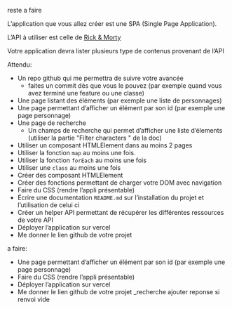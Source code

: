 reste a faire 

L’application que vous allez créer est une SPA (Single Page Application).  

L’API à utiliser est celle de [Rick & Morty](https://rickandmortyapi.com/)

Votre application devra lister plusieurs type de contenus provenant de l’API

Attendu: 

- Un repo github qui me permettra de suivre votre avancée
    - faites un commit dès que vous le pouvez (par exemple quand vous avez terminé une feature ou une classe)
- Une page listant des éléments (par exemple une liste de personnages)
- Une page permettant d’afficher un élément par son id (par exemple une page personnage)
- Une page de recherche
    - Un champs de recherche qui permet d’afficher une liste d’élements (utiliser la partie "Filter characters
" de la doc)
- Utiliser un composant HTMLElement dans au moins 2 pages
- Utiliser la fonction `map` au moins une fois.
- Utiliser la fonction `forEach`  au moins une fois
- Utiliser une `class` au moins une fois
- Créer des composant HTMLElement
- Créer des fonctions permettant de charger votre DOM avec navigation
- Faire du CSS (rendre l’appli présentable)
- Écrire une documentation `README.md` sur l’installation du projet et l’utilisation de celui ci
- Créer un helper API permettant de récupérer les différentes ressources de votre API
- Déployer l’application sur vercel
- Me donner le lien github de votre projet

a faire:
- Une page permettant d’afficher un élément par son id (par exemple une page personnage)
- Faire du CSS (rendre l’appli présentable)
- Déployer l’application sur vercel
- Me donner le lien github de votre projet
_recherche ajouter reponse si renvoi vide

